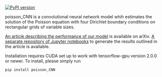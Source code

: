 [![PyPI version](https://badge.fury.io/py/poisson-CNN.svg)](https://badge.fury.io/py/poisson-CNN)

poisson_CNN is a convolutional neural network model whih estimates the solution of the Poisson equation with four Dirichlet boundary conditions on rectangular grids of variable sizes.

[An article describing the performance of our model](https://arxiv.org/abs/1910.08613) is available on arXiv. [A separate repository of Jupyter notebooks](github.com/aligirayhanozbay/poisson_CNN_jupyter) to generate the results outlined in the article is available.

Installation requires CUDA set up to work with tensorflow-gpu version 2.0.0 or newer. To install, please simply run
```
pip install poisson_CNN
```

